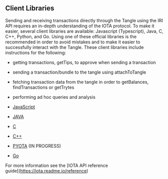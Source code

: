 ## Client Libraries

Sending and receiving transactions directly through the Tangle using the IRI API requires an in-depth understanding of the IOTA protocol.  To make it easier, several client libraries are available:  Javascript (Typescript), Java, C, C++, Python, and Go.  Using one of these official libraries is the recommended in order to avoid mistakes and to make it easier to successfully interact with the Tangle.
These client libraries include instructions for the following:

-  getting transactions, getTips, to approve when sending a transaction
-  sending a transaction/bundle to the tangle using attachToTangle
-  fetching transaction data from the tangle in order to getBalances, findTransactions or getTrytes
-  performing ad hoc queries and analysis

- [JavaScript](https://github.com/iotaledger/iota.lib.js)
- [JAVA](https://github.com/iotaledger/iota.lib.java)
- [C](https://github.com/iotaledger/entangled)
- [C++](https://github.com/thibault-martinez/iota.lib.cpp)
- [PYOTA](pyota/README.md) (IN PROGRESS)
- [Go](https://github.com/iotaledger/giota)

For more information see the [IOTA API reference guide[(https://iota.readme.io/reference)
